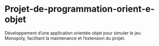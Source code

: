 # Projet-de-programmation-orient-e-objet
Développement d’une application orientée objet pour simuler le jeu Monopoly, facilitant la maintenance et l’extension du projet.
